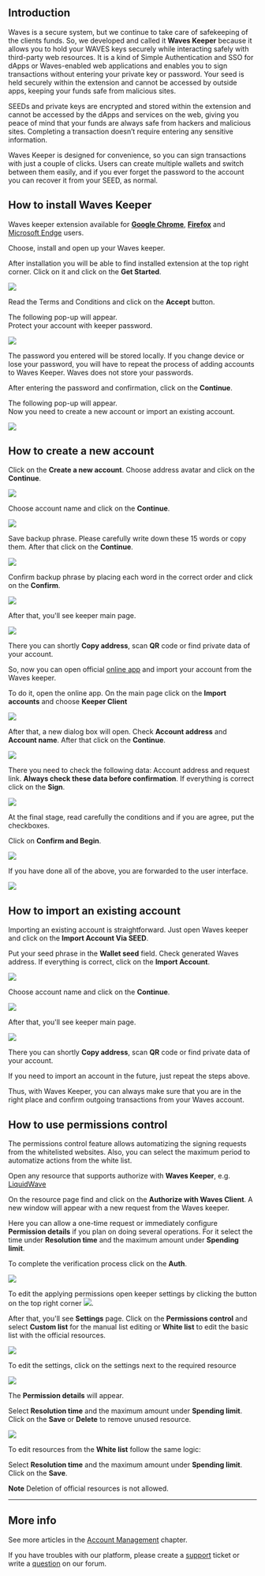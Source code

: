 ## Introduction

Waves is a secure system, but we continue to take care of safekeeping of the clients funds. So, we developed and called it **Waves Keeper** because it allows you to hold your WAVES keys securely while interacting safely with third-party web resources. It is a kind of Simple Authentication and SSO for dApps or Waves-enabled web applications and enables you to sign transactions without entering your private key or password. Your seed is held securely within the extension and cannot be accessed by outside apps, keeping your funds safe from malicious sites.

SEEDs and private keys are encrypted and stored within the extension and cannot be accessed by the dApps and services on the web, giving you peace of mind that your funds are always safe from hackers and malicious sites. Completing a transaction doesn’t require entering any sensitive information.

Waves Keeper is designed for convenience, so you can sign transactions with just a couple of clicks. Users can create multiple wallets and switch between them easily, and if you ever forget the password to the account you can recover it from your SEED, as normal.

## How to install Waves Keeper

Waves keeper extension available for [**Google Chrome**](https://chrome.google.com/webstore/detail/waves-keeper/lpilbniiabackdjcionkobglmddfbcjo?hl=en), [**Firefox**](https://addons.mozilla.org/en-US/firefox/addon/waves-keeper/) and [Microsoft Endge](https://www.microsoft.com/en-us/p/waves-keeper/9npz1hrq32nt?activetab=pivot:overviewtab) users.

Choose, install and open up your Waves keeper.

After installation you will be able to find installed extension at the top right corner. Click on it and click on the **Get Started**.

![](/_assets/waves_keeper_01.png)

Read the Terms and Conditions and click on the **Accept** button.

The following pop-up will appear.  
Protect your account with keeper password.

![](/_assets/waves_keeper_02.png)

The password you entered will be stored locally. If you change device or lose your password, you will have to repeat the process of adding accounts to Waves Keeper. Waves does not store your passwords.

After entering the password and confirmation, click on the **Continue**.

The following pop-up will appear.  
Now you need to create a new account or import an existing account.

![](/_assets/waves_keeper_03.png)

## How to create a new account

Click on the **Create a new account**. Choose address avatar and click on the **Continue**.

![](/_assets/waves_keeper_04.png)

Choose account name and click on the **Continue**.

![](/_assets/waves_keeper_05.png)

Save backup phrase. Please carefully write down these 15 words or copy them. After that click on the **Continue**.

![](/_assets/waves_keeper_06.png)

Confirm backup phrase by placing each word in the correct order and click on the **Confirm**.

![](/_assets/waves_keeper_07.png)

After that, you'll see keeper main page.

![](/_assets/waves_keeper_08.png)

There you can shortly **Copy address**, scan **QR** code or find private data of your account.

So, now you can open official [online app](https://client.wavesplatform.com) and import your account from the Waves keeper.

To do it, open the online app. On the main page click on the **Import accounts** and choose **Keeper Client**

![](/_assets/waves_keeper_09.png)

After that, a new dialog box will open. Check **Account address** and **Account name**. After that click on the **Continue**.

![](/_assets/waves_keeper_10.png)

There you need to check the following data: Account address and request link. **Always check these data before confirmation**. If everything is correct click on the **Sign**.

![](/_assets/waves_keeper_11.png)

At the final stage, read carefully the conditions and if you are agree, put the checkboxes.

Click on **Confirm and Begin**.

![](/_assets/waves_keeper_12.png)

If you have done all of the above, you are forwarded to the user interface.

![](/_assets/waves_keeper_13.png)

## How to import an existing account

Importing an existing account is straightforward. Just open Waves keeper and click on the **Import Account Via SEED**.

Put your seed phrase in the **Wallet seed** field. Check generated Waves address. If everything is correct, click on the **Import Account**.

![](/_assets/waves_keeper_14.png)

Choose account name and click on the **Continue**.

![](/_assets/waves_keeper_05.png)

After that, you'll see keeper main page.

![](/_assets/waves_keeper_08.png)

There you can shortly **Copy address**, scan **QR** code or find private data of your account.

If you need to import an account in the future, just repeat the steps above.

Thus, with Waves Keeper, you can always make sure that you are in the right place and confirm outgoing transactions from your Waves account.

## How to use permissions control

The permissions control feature allows automatizing the signing requests from the whitelisted websites. Also, you can select the maximum period to automatize actions from the white list.

Open any resource that supports authorize with **Waves Keeper**, e.g. [LiquidWave](https://liquidwave.io/)

On the resource page find and click on the **Authorize with Waves Client**. A new window will appear with a new request from the Waves keeper.

Here you can allow a one-time request or immediately configure **Permission details** if you plan on doing several operations. For it select the time under **Resolution time** and the maximum amount under **Spending limit**.

To complete the verification process click on the **Auth**.

![](/_assets/waves_keeper_15.png)

To edit the applying permissions open keeper settings by clicking the button on the top right corner ![](/_assets/waves_keeper_15.1.png).

After that, you'll see **Settings** page. Click on the **Permissions control** and select **Custom list** for the manual list editing or **White list** to edit the basic list with the official resources.

![](/_assets/waves_keeper_15.2.png)

To edit the settings, click on the settings next to the required resource

![](/_assets/waves_keeper_16.png)

The **Permission details** will appear.

Select **Resolution time** and the maximum amount under **Spending limit**.
Click on the **Save** or **Delete** to remove unused resource.

![](/_assets/waves_keeper_17.png)

To edit resources from the **White list** follow the same logic:

Select **Resolution time** and the maximum amount under **Spending limit**.
Click on the **Save**.

**Note** Deletion of official resources is not allowed.

---

## More info

See more articles in the [Account Management](/waves-client/account-management.md) chapter.

If you have troubles with our platform, please create a [support](https://support.wavesplatform.com/) ticket or write a [question](https://forum.wavesplatform.com/) on our forum.
